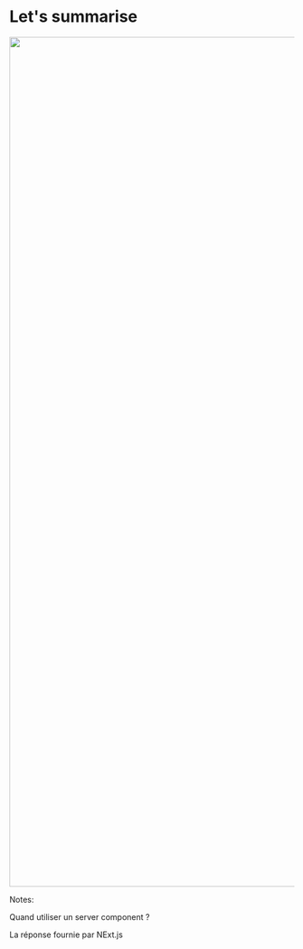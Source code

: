 <!-- .slide: class="two-column with-code " -->

<style>
  .cheatsheet-38{
    width: 1500px;
    height: auto;
    display: block;
    margin-left: auto!important;
    margin-right: auto!important;
  }
</style>

# Let's summarise

<img src="./assets/images/03-server-components/cheatsheet.png" class="cheatsheet-38" />

Notes:

Quand utiliser un server component ?

La réponse fournie par NExt.js
